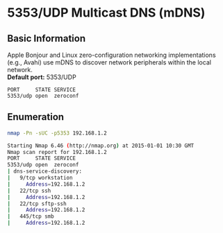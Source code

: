 # 5353/UDP Multicast DNS (mDNS)

## Basic Information

Apple Bonjour and Linux zero-configuration networking implementations (e.g., Avahi) use mDNS to discover network peripherals within the local network.\
**Default port:** 5353/UDP

```
PORT     STATE SERVICE
5353/udp open  zeroconf
```

## Enumeration

```bash
nmap -Pn -sUC -p5353 192.168.1.2

Starting Nmap 6.46 (http://nmap.org) at 2015-01-01 10:30 GMT
Nmap scan report for 192.168.1.2
PORT     STATE SERVICE
5353/udp open  zeroconf
| dns-service-discovery:
|   9/tcp workstation
|     Address=192.168.1.2
|   22/tcp ssh
|     Address=192.168.1.2
|   22/tcp sftp-ssh
|     Address=192.168.1.2
|   445/tcp smb
|     Address=192.168.1.2
```
